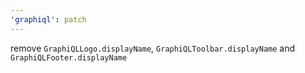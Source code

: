```yaml
---
'graphiql': patch
---
```


remove `GraphiQLLogo.displayName`, `GraphiQLToolbar.displayName` and `GraphiQLFooter.displayName`
